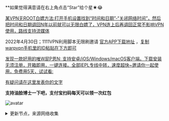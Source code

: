 **如果觉得满意请在右上角点击“Star”给个星★😂

[某VPN无ROOT白嫖方法:打开手机设置找到“时间和日期”-“关闭网络时间”，然后把时间和日期调回N年以前就可以无限白嫖了，VPN连上后再调回正常不影响VPN使用，路线支持流媒体](http://hulijiasu.com/)

2022年4月30日；1111VPN利用脚本无限刷邀请 [官方APP下载地址](https://1.1.1.1/) ，[复制warpvpn手机里的ID粘贴在下方即可](https://replit.com/@aliilapro/warp)

[发现一款好用的唯W屁P恩N: 支持安卓/iOS/Windows/macOS客户端。下载安装无须注册，开箱即用，一键连接。全部IEPL专线中转，速度超快~邀请你一起使用，免费用5天，试试看: ](https://flm11.com/s/acn66/ptijdns)

[有疑问请在这里发表你的文字](https://github.com/YoulianBoshi/lantern-vpn/discussions/103)


**支持油脸博士一下吧，支付宝扫码每天可以领一次红包**

![avatar](https://telegra.ph/file/2ff5d5da7a06f8fffc663.png)



<details><summary>更新节点，来源网络收集</summary>
<p>

#### 点击一下即可全部复制

    
